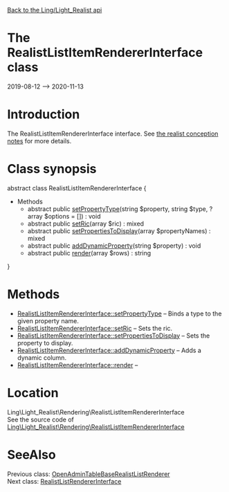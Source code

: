 [Back to the Ling/Light_Realist api](https://github.com/lingtalfi/Light_Realist/blob/master/doc/api/Ling/Light_Realist.md)



The RealistListItemRendererInterface class
================
2019-08-12 --> 2020-11-13






Introduction
============

The RealistListItemRendererInterface interface.
See [the realist conception notes](https://github.com/lingtalfi/Light_Realist/blob/master/doc/pages/realist-conception-notes.md) for more details.



Class synopsis
==============


abstract class <span class="pl-k">RealistListItemRendererInterface</span>  {

- Methods
    - abstract public [setPropertyType](https://github.com/lingtalfi/Light_Realist/blob/master/doc/api/Ling/Light_Realist/Rendering/RealistListItemRendererInterface/setPropertyType.md)(string $property, string $type, ?array $options = []) : void
    - abstract public [setRic](https://github.com/lingtalfi/Light_Realist/blob/master/doc/api/Ling/Light_Realist/Rendering/RealistListItemRendererInterface/setRic.md)(array $ric) : mixed
    - abstract public [setPropertiesToDisplay](https://github.com/lingtalfi/Light_Realist/blob/master/doc/api/Ling/Light_Realist/Rendering/RealistListItemRendererInterface/setPropertiesToDisplay.md)(array $propertyNames) : mixed
    - abstract public [addDynamicProperty](https://github.com/lingtalfi/Light_Realist/blob/master/doc/api/Ling/Light_Realist/Rendering/RealistListItemRendererInterface/addDynamicProperty.md)(string $property) : void
    - abstract public [render](https://github.com/lingtalfi/Light_Realist/blob/master/doc/api/Ling/Light_Realist/Rendering/RealistListItemRendererInterface/render.md)(array $rows) : string

}






Methods
==============

- [RealistListItemRendererInterface::setPropertyType](https://github.com/lingtalfi/Light_Realist/blob/master/doc/api/Ling/Light_Realist/Rendering/RealistListItemRendererInterface/setPropertyType.md) &ndash; Binds a type to the given property name.
- [RealistListItemRendererInterface::setRic](https://github.com/lingtalfi/Light_Realist/blob/master/doc/api/Ling/Light_Realist/Rendering/RealistListItemRendererInterface/setRic.md) &ndash; Sets the ric.
- [RealistListItemRendererInterface::setPropertiesToDisplay](https://github.com/lingtalfi/Light_Realist/blob/master/doc/api/Ling/Light_Realist/Rendering/RealistListItemRendererInterface/setPropertiesToDisplay.md) &ndash; Sets the property to display.
- [RealistListItemRendererInterface::addDynamicProperty](https://github.com/lingtalfi/Light_Realist/blob/master/doc/api/Ling/Light_Realist/Rendering/RealistListItemRendererInterface/addDynamicProperty.md) &ndash; Adds a dynamic column.
- [RealistListItemRendererInterface::render](https://github.com/lingtalfi/Light_Realist/blob/master/doc/api/Ling/Light_Realist/Rendering/RealistListItemRendererInterface/render.md) &ndash; 





Location
=============
Ling\Light_Realist\Rendering\RealistListItemRendererInterface<br>
See the source code of [Ling\Light_Realist\Rendering\RealistListItemRendererInterface](https://github.com/lingtalfi/Light_Realist/blob/master/Rendering/RealistListItemRendererInterface.php)



SeeAlso
==============
Previous class: [OpenAdminTableBaseRealistListRenderer](https://github.com/lingtalfi/Light_Realist/blob/master/doc/api/Ling/Light_Realist/Rendering/OpenAdminTableBaseRealistListRenderer.md)<br>Next class: [RealistListRendererInterface](https://github.com/lingtalfi/Light_Realist/blob/master/doc/api/Ling/Light_Realist/Rendering/RealistListRendererInterface.md)<br>
